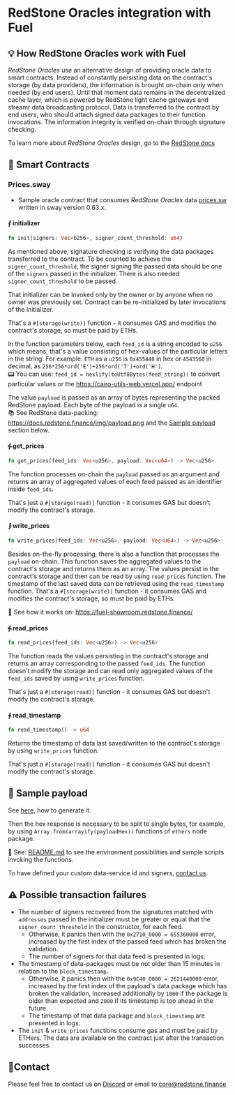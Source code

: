 # RedStone Oracles integration with Fuel

## 💡 How RedStone Oracles work with Fuel

_RedStone Oracles_ use an alternative design of providing oracle data to smart contracts. Instead of constantly
persisting data on the contract's storage (by data providers), the information is brought on-chain only when needed
(by end users).
Until that moment data remains in the decentralized cache layer, which is powered by RedStone light cache gateways and
streamr data broadcasting protocol. Data is transferred to the contract by end users, who should attach signed data
packages to their function invocations. The information integrity is verified on-chain through signature checking.

To learn more about _RedStone Oracles_ design, go to the [RedStone docs](https://docs.redstone.finance/docs/introduction)

## 📄 Smart Contracts

### Prices.sway

- Sample oracle contract that consumes _RedStone Oracles_ data [prices.sw](src/prices.sw) written in sway version
  0.63.x.

#### ⨐ initializer

```rust
fn init(signers: Vec<b256>, signer_count_threshold: u64)
```

As mentioned above, signature checking is verifying the data packages transferred to the contract.
To be counted to achieve the `signer_count_threshold`, the signer signing the passed data
should be one of the `signers` passed in the initializer.
There is also needed `signer_count_threshold` to be passed.

That initializer can be invoked only by the owner or by anyone when no owner was previously set.
Contract can be re-initialized by later invocations of the initializer.

That's a `#[storage(write)]` function - it consumes GAS and modifies the contract's storage, so must be paid by ETHs.

In the function parameters below, each `feed_id` is a string encoded to `u256` which means, that's a value
consisting of hex-values of the particular letters in the string. For example:
`ETH` as a `u256` is `0x455448` in hex or `4543560` in decimal,
as `256*256*ord('E')+256*ord('T')+ord('H')`.
<br />
📟 You can use: `feed_id = hexlify(toUtf8Bytes(feed_string))` to convert particular values or
the https://cairo-utils-web.vercel.app/ endpoint<br />

The value `payload` is passed as an array of bytes representing the packed RedStone payload. Each byte of the
payload is a single `u64`.
<br />
📚 See RedStone data-packing: https://docs.redstone.finance/img/payload.png
and the [Sample payload](#-sample-payload) section below.

#### ⨗ get_prices

```rust
fn get_prices(feed_ids: Vec<u256>, payload: Vec<u64>) -> Vec<u256>
```

The function processes on-chain the `payload` passed as an argument
and returns an array of aggregated values of each feed passed as an identifier inside `feed_ids`.

That's just a `#[storage(read)]` function - it consumes GAS but doesn't modify the contract's storage.

#### ⨒ write_prices

```rust
fn write_prices(feed_ids: Vec<u256>, payload: Vec<u64>) -> Vec<u256>
```

Besides on-the-fly processing, there is also a function that processes the `payload` on-chain.
This function saves the aggregated values to the contract's storage and returns them as an array.
The values persist in the contract's storage and then can be read by using `read_prices` function.
The timestamp of the last saved data can be retrieved using the `read_timestamp` function.
That's a `#[storage(write)]` function - it consumes GAS and modifies the contract's storage, so must be paid by ETHs.

📖 See how it works on: https://fuel-showroom.redstone.finance/

#### ⨗ read_prices

```rust
fn read_prices(feed_ids: Vec<u256>) -> Vec<u256>
```

The function reads the values persisting in the contract's storage and returns an array corresponding to the
passed `feed_ids`.
The function doesn't modify the storage and can read only aggregated values of the `feed_ids` saved by
using `write_prices` function.

That's just a `#[storage(read)]` function - it consumes GAS but doesn't modify the contract's storage.

#### ∮ read_timestamp

```rust
fn read_timestamp() -> u64
```

Returns the timestamp of data last saved/written to the contract's storage by using `write_prices` function.

That's just a `#[storage(read)]` function - it consumes GAS but doesn't modify the contract's storage.

## 📖 Sample payload

See [here](../README.md#preparing-sample-data), how to generate it.

Then the hex response is necessary to be split to single bytes, for example, by using `Array.from(arrayify(payloadHex))`
functions of `ethers` node package.

📖 See: [README.md](../README.md) to see the environment possibilities and sample scripts invoking the functions.

To have defined your custom data-service id and signers, [contact us](#contact).

## ⚠ Possible transaction failures

- The number of signers recovered from the signatures matched with `addresses` passed in the initializer
  must be greater or equal that the `signer_count_threshold` in the constructor, for each feed.
  - Otherwise, it panics then with the `0x2710_0000 = 655360000` error, increased by the first index of the passed
    feed which has broken the validation.
  - The number of signers for that data feed is presented in logs.
- The timestamp of data-packages must be not older than 15 minutes in relation to the `block_timestamp`.
  - Otherwise, it panics then with the `0x9C40_0000 = 2621440000` error, increased by the first index of the payload's
    data package which has broken the validation, increased additionally by `1000` if the package is older than
    expected and `2000` if its timestamp is too ahead in the future.
  - The timestamp of that data package and `block_timestamp` are presented in logs.
- The `init` & `write_prices` functions consume gas and must be paid by ETHers. The data are available on the contract
  just after the transaction successes.

## 🙋‍Contact

Please feel free to contact us on [Discord](https://redstone.finance/discord) or email to core@redstone.finance
